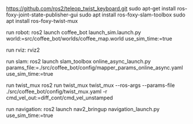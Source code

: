 https://github.com/ros2/teleop_twist_keyboard.git
sudo apt-get install ros-foxy-joint-state-publisher-gui
sudo apt install ros-foxy-slam-toolbox
sudo apt install ros-foxy-twist-mux


run robot:
ros2 launch coffee_bot launch_sim.launch.py world:=src/coffee_bot/worlds/coffee_map.world use_sim_time:=true

run rviz:
rviz2

run slam:
ros2 launch slam_toolbox online_async_launch.py params_file:=./src/coffee_bot/config/mapper_params_online_async.yaml use_sim_time:=true

run twist_mux
ros2 run twist_mux twist_mux --ros-args --params-file ./src/coffee_bot/config/twist_mux.yaml -r cmd_vel_out:=diff_cont/cmd_vel_unstamped

run navigation:
ros2 launch nav2_bringup navigation_launch.py use_sim_time:=true





